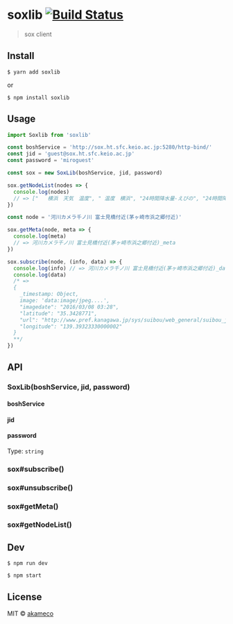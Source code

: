 # soxlib [![Build Status](https://travis-ci.org/akameco/soxlib.svg?branch=master)](https://travis-ci.org/akameco/soxlib)

> sox client

## Install

```
$ yarn add soxlib
```

or

```
$ npm install soxlib
```

## Usage

```js
import Soxlib from 'soxlib'

const boshService = 'http://sox.ht.sfc.keio.ac.jp:5280/http-bind/'
const jid = 'guest@sox.ht.sfc.keio.ac.jp'
const password = 'miroguest'

const sox = new SoxLib(boshService, jid, password)

sox.getNodeList(nodes => {
  console.log(nodes)
  // => ["   横浜　天気　温度", " 温度　横浜", "24時間降水量-えびの", "24時間降水量-えりも岬", ...]
})

const node = '河川カメラ千ノ川 富士見橋付近(茅ヶ崎市浜之郷付近)'

sox.getMeta(node, meta => {
  console.log(meta)
  // => 河川カメラ千ノ川 富士見橋付近(茅ヶ崎市浜之郷付近)_meta
})

sox.subscribe(node, (info, data) => {
  console.log(info) // => 河川カメラ千ノ川 富士見橋付近(茅ヶ崎市浜之郷付近)_data
  console.log(data)
  /* =>
  {
    _timestamp: Object,
    image: 'data:image/jpeg....',
    "imagedate": "2016/03/08 03:28",
    "latitude": "35.3428771",
    "url": "http://www.pref.kanagawa.jp/sys/suibou/web_general/suibou_joho/camera/camera.htm?screenId=100000000025",
    "longitude": "139.39323330000002"
  }
  **/
})
```


## API

### SoxLib(boshService, jid, password)

#### boshService
#### jid
#### password

Type: `string`

### sox#subscribe()

### sox#unsubscribe()

### sox#getMeta()

### sox#getNodeList()


## Dev

```
$ npm run dev
```

```
$ npm start
```

## License

MIT © [akameco](http://akameco.github.io)
